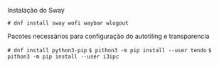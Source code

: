 Instalação do Sway

`# dnf install sway wofi waybar wlogout`

Pacotes necessários para configuração do autotiling e transparencia

`# dnf install python3-pip`
`$ pithon3 -m pip install --user tendo`
`$ pithon3 -m pip install --user i3ipc`
